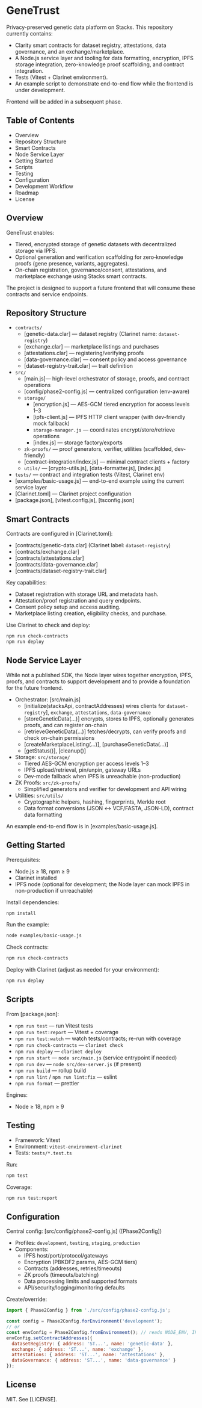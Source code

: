 # GeneTrust

Privacy-preserved genetic data platform on Stacks. This repository currently contains:
- Clarity smart contracts for dataset registry, attestations, data governance, and an exchange/marketplace.
- A Node.js service layer and tooling for data formatting, encryption, IPFS storage integration, zero-knowledge proof scaffolding, and contract integration.
- Tests (Vitest + Clarinet environment).
- An example script to demonstrate end-to-end flow while the frontend is under development.

Frontend will be added in a subsequent phase.

## Table of Contents

- Overview
- Repository Structure
- Smart Contracts
- Node Service Layer
- Getting Started
- Scripts
- Testing
- Configuration
- Development Workflow
- Roadmap
- License

## Overview

GeneTrust enables:
- Tiered, encrypted storage of genetic datasets with decentralized storage via IPFS.
- Optional generation and verification scaffolding for zero‑knowledge proofs (gene presence, variants, aggregates).
- On-chain registration, governance/consent, attestations, and marketplace exchange using Stacks smart contracts.

The project is designed to support a future frontend that will consume these contracts and service endpoints.

## Repository Structure

- `contracts/`
  - [genetic-data.clar] — dataset registry (Clarinet name: `dataset-registry`)
  - [exchange.clar] — marketplace listings and purchases
  - [attestations.clar] — registering/verifying proofs
  - [data-governance.clar] — consent policy and access governance
  - [dataset-registry-trait.clar] — trait definition
- `src/`
  - [main.js]— high-level orchestrator of storage, proofs, and contract operations
  - [config/phase2-config.js] — centralized configuration (env-aware)
  - `storage/`
    - [encryption.js] — AES-GCM tiered encryption for access levels 1–3
    - [ipfs-client.js] — IPFS HTTP client wrapper (with dev-friendly mock fallback)
    - `storage-manager.js` — coordinates encrypt/store/retrieve operations
    - [index.js] — storage factory/exports
  - `zk-proofs/` — proof generators, verifier, utilities (scaffolded, dev-friendly)
  - [contract-integration/index.js] — minimal contract clients + factory
  - `utils/` — [crypto-utils.js], [data-formatter.js], [index.js]
- `tests/` — contract and integration tests (Vitest, Clarinet env)
- [examples/basic-usage.js] — end-to-end example using the current service layer
- [Clarinet.toml] — Clarinet project configuration
- [package.json], [vitest.config.js], [tsconfig.json]

## Smart Contracts

Contracts are configured in [Clarinet.toml]:

- [contracts/genetic-data.clar] (Clarinet label: `dataset-registry`)
- [contracts/exchange.clar]
- [contracts/attestations.clar]
- [contracts/data-governance.clar]
- [contracts/dataset-registry-trait.clar]

Key capabilities:
- Dataset registration with storage URL and metadata hash.
- Attestation/proof registration and query endpoints.
- Consent policy setup and access auditing.
- Marketplace listing creation, eligibility checks, and purchase.

Use Clarinet to check and deploy:
```bash
npm run check-contracts
npm run deploy
```

## Node Service Layer

While not a published SDK, the Node layer wires together encryption, IPFS, proofs, and contracts to support development and to provide a foundation for the future frontend.

- Orchestrator: [src/main.js]
  - [initialize(stacksApi, contractAddresses) wires clients for `dataset-registry`], `exchange`, `attestations`, `data-governance`
  - [storeGeneticData(...)] encrypts, stores to IPFS, optionally generates proofs, and can register on-chain
  - [retrieveGeneticData(...)] fetches/decrypts, can verify proofs and check on-chain permissions
  - [createMarketplaceListing(...)], [purchaseGeneticData(...)]
  - [getStatus()], [cleanup()]
- Storage: `src/storage/`
  - Tiered AES-GCM encryption per access levels 1–3
  - IPFS upload/retrieval, pin/unpin, gateway URLs
  - Dev-mode fallback when IPFS is unreachable (non-production)
- ZK Proofs: `src/zk-proofs/`
  - Simplified generators and verifier for development and API wiring
- Utilities: `src/utils/`
  - Cryptographic helpers, hashing, fingerprints, Merkle root
  - Data format conversions (JSON ↔ VCF/FASTA, JSON-LD), contract data formatting

An example end-to-end flow is in [examples/basic-usage.js].

## Getting Started

Prerequisites:
- Node.js ≥ 18, npm ≥ 9
- Clarinet installed
- IPFS node (optional for development; the Node layer can mock IPFS in non-production if unreachable)

Install dependencies:
```bash
npm install
```

Run the example:
```bash
node examples/basic-usage.js
```

Check contracts:
```bash
npm run check-contracts
```

Deploy with Clarinet (adjust as needed for your environment):
```bash
npm run deploy
```

## Scripts

From [package.json]:

- `npm run test` — run Vitest tests
- `npm run test:report` — Vitest + coverage
- `npm run test:watch` — watch tests/contracts; re-run with coverage
- `npm run check-contracts` — `clarinet check`
- `npm run deploy` — `clarinet deploy`
- `npm run start` — `node src/main.js` (service entrypoint if needed)
- `npm run dev` — `node src/dev-server.js` (if present)
- `npm run build` — rollup build
- `npm run lint` / `npm run lint:fix` — eslint
- `npm run format` — prettier

Engines:
- Node ≥ 18, npm ≥ 9

## Testing

- Framework: Vitest
- Environment: `vitest-environment-clarinet`
- Tests: `tests/*.test.ts`

Run:
```bash
npm test
```

Coverage:
```bash
npm run test:report
```

## Configuration

Central config: [src/config/phase2-config.js] ([Phase2Config])
- Profiles: `development`, `testing`, `staging`, `production`
- Components:
  - IPFS host/port/protocol/gateways
  - Encryption (PBKDF2 params, AES-GCM tiers)
  - Contracts (addresses, retries/timeouts)
  - ZK proofs (timeouts/batching)
  - Data processing limits and supported formats
  - API/security/logging/monitoring defaults

Create/override:
```js
import { Phase2Config } from './src/config/phase2-config.js';

const config = Phase2Config.forEnvironment('development');
// or
const envConfig = Phase2Config.fromEnvironment(); // reads NODE_ENV, IPFS_HOST, IPFS_PORT
envConfig.setContractAddresses({
  datasetRegistry: { address: 'ST...', name: 'genetic-data' },
  exchange: { address: 'ST...', name: 'exchange' },
  attestations: { address: 'ST...', name: 'attestations' },
  dataGovernance: { address: 'ST...', name: 'data-governance' }
});
```

## License

MIT. See [LICENSE].
